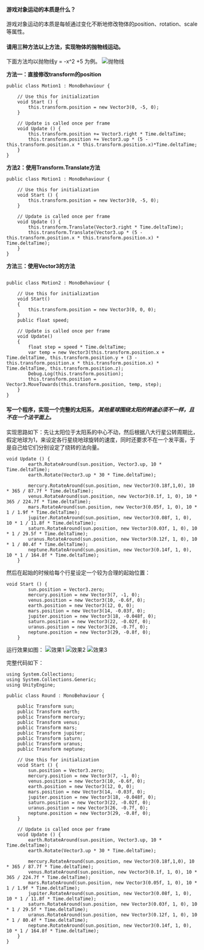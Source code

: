 
#### 游戏对象运动的本质是什么？

游戏对象运动的本质是每帧通过变化不断地修改物体的position、rotation、scale等属性。


#### 请用三种方法以上方法，实现物体的抛物线运动。

下面方法均以抛物线y = -x^2 +5 为例。
![抛物线](http://wx1.sinaimg.cn/mw690/ee0f8ddcgy1fpsyj3w2v0j20hs0msq5c.jpg)

 **方法一：直接修改transform的position**

```
public class Motion1 : MonoBehaviour {

    // Use this for initialization
    void Start () {
        this.transform.position = new Vector3(0, -5, 0);
    }
    
    // Update is called once per frame
    void Update () {
        this.transform.position += Vector3.right * Time.deltaTime;
        this.transform.position += Vector3.up * (5 - this.transform.position.x * this.transform.position.x)*Time.deltaTime;
    }
}

```
**方法2：使用Transform.Translate方法**

```
public class Motion1 : MonoBehaviour {

    // Use this for initialization
    void Start () {
        this.transform.position = new Vector3(0, -5, 0);
    }
    
    // Update is called once per frame
    void Update () {
        this.transform.Translate(Vector3.right * Time.deltaTime);
        this.transform.Translate(Vector3.up * (5 - this.transform.position.x * this.transform.position.x) * Time.deltaTime);
    }
}
```
**方法三：使用Vector3的方法**

```

public class Motion2 : MonoBehaviour {

    // Use this for initialization
    void Start()
    {
        this.transform.position = new Vector3(0, 0, 0);
    }
    public float speed;

    // Update is called once per frame
    void Update()
    {
        float step = speed * Time.deltaTime;
        var temp = new Vector3(this.transform.position.x + Time.deltaTime, this.transform.position.y + (3 - this.transform.position.x * this.transform.position.x) * Time.deltaTime, this.transform.position.z);
        Debug.Log(this.transform.position);
        this.transform.position = Vector3.MoveTowards(this.transform.position, temp, step);
    }
}
```


#### 写一个程序，实现一个完整的太阳系， *其他星球围绕太阳的转速必须不一样，且不在一个法平面上。*

实现思路如下：先让太阳位于太阳系的中心不动，然后根据八大行星公转周期比，假定地球为1，来设定各行星绕地球旋转的速度，同时还要求不在一个发平面，于是自己给它们分别设定了绕转的法向量。

```
void Update () {
        earth.RotateAround(sun.position, Vector3.up, 10 * Time.deltaTime);
        earth.Rotate(Vector3.up * 30 * Time.deltaTime);

        mercury.RotateAround(sun.position, new Vector3(0.18f,1,0), 10 * 365 / 87.7f * Time.deltaTime);
        venus.RotateAround(sun.position, new Vector3(0.1f, 1, 0), 10 * 365 / 224.7f * Time.deltaTime);
        mars.RotateAround(sun.position, new Vector3(0.05f, 1, 0), 10 * 1 / 1.9f * Time.deltaTime);
        jupiter.RotateAround(sun.position, new Vector3(0.08f, 1, 0), 10 * 1 / 11.8f * Time.deltaTime);
        saturn.RotateAround(sun.position, new Vector3(0.03f, 1, 0), 10 * 1 / 29.5f * Time.deltaTime);
        uranus.RotateAround(sun.position, new Vector3(0.12f, 1, 0), 10 * 1 / 80.4f * Time.deltaTime);
        neptune.RotateAround(sun.position, new Vector3(0.14f, 1, 0), 10 * 1 / 164.8f * Time.deltaTime);
    }
```

然后在起始的时候给每个行星设定一个较为合理的起始位置：

```
void Start () {
        sun.position = Vector3.zero;
        mercury.position = new Vector3(7, -1, 0);
        venus.position = new Vector3(10, -0.6f, 0);
        earth.position = new Vector3(12, 0, 0);
        mars.position = new Vector3(14, -0.03f, 0);
        jupiter.position = new Vector3(18, -0.048f, 0);
        saturn.position = new Vector3(22, -0.02f, 0);
        uranus.position = new Vector3(26, -0.7f, 0);
        neptune.position = new Vector3(29, -0.8f, 0);
    }
```

运行效果如图：
![效果1](https://img-blog.csdn.net/20180329090550836?watermark/2/text/aHR0cHM6Ly9ibG9nLmNzZG4ubmV0L2JranM2MjY=/font/5a6L5L2T/fontsize/400/fill/I0JBQkFCMA==/dissolve/70)
![效果2](https://img-blog.csdn.net/20180329090604210?watermark/2/text/aHR0cHM6Ly9ibG9nLmNzZG4ubmV0L2JranM2MjY=/font/5a6L5L2T/fontsize/400/fill/I0JBQkFCMA==/dissolve/70)
![效果3](https://img-blog.csdn.net/20180329090619885?watermark/2/text/aHR0cHM6Ly9ibG9nLmNzZG4ubmV0L2JranM2MjY=/font/5a6L5L2T/fontsize/400/fill/I0JBQkFCMA==/dissolve/70)

完整代码如下：

```
using System.Collections;
using System.Collections.Generic;
using UnityEngine;

public class Round : MonoBehaviour {

    public Transform sun;
    public Transform earth;
    public Transform mercury;
    public Transform venus;
    public Transform mars;
    public Transform jupiter;
    public Transform saturn;
    public Transform uranus;
    public Transform neptune;

    // Use this for initialization
    void Start () {
        sun.position = Vector3.zero;
        mercury.position = new Vector3(7, -1, 0);
        venus.position = new Vector3(10, -0.6f, 0);
        earth.position = new Vector3(12, 0, 0);
        mars.position = new Vector3(14, -0.03f, 0);
        jupiter.position = new Vector3(18, -0.048f, 0);
        saturn.position = new Vector3(22, -0.02f, 0);
        uranus.position = new Vector3(26, -0.7f, 0);
        neptune.position = new Vector3(29, -0.8f, 0);
    }
    
    // Update is called once per frame
    void Update () {
        earth.RotateAround(sun.position, Vector3.up, 10 * Time.deltaTime);
        earth.Rotate(Vector3.up * 30 * Time.deltaTime);

        mercury.RotateAround(sun.position, new Vector3(0.18f,1,0), 10 * 365 / 87.7f * Time.deltaTime);
        venus.RotateAround(sun.position, new Vector3(0.1f, 1, 0), 10 * 365 / 224.7f * Time.deltaTime);
        mars.RotateAround(sun.position, new Vector3(0.05f, 1, 0), 10 * 1 / 1.9f * Time.deltaTime);
        jupiter.RotateAround(sun.position, new Vector3(0.08f, 1, 0), 10 * 1 / 11.8f * Time.deltaTime);
        saturn.RotateAround(sun.position, new Vector3(0.03f, 1, 0), 10 * 1 / 29.5f * Time.deltaTime);
        uranus.RotateAround(sun.position, new Vector3(0.12f, 1, 0), 10 * 1 / 80.4f * Time.deltaTime);
        neptune.RotateAround(sun.position, new Vector3(0.14f, 1, 0), 10 * 1 / 164.8f * Time.deltaTime);
    }
}

```
